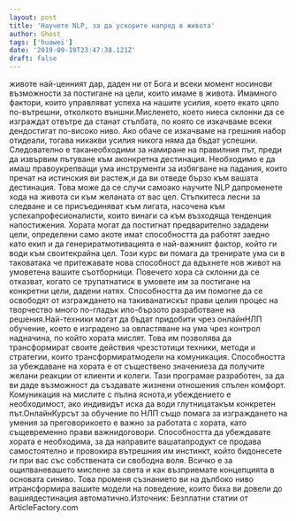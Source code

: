 ```yaml
---
layout: post
title: 'Научете NLP, за да ускорите напред в живота'
author: Ghost
tags: ['huawei']
date: '2019-09-19T23:47:38.121Z'
draft: false
---
```


животе най-ценният дар, даден ни от Бога и всеки момент носинови възможности за постигане на цели, които имаме в живота. Имамного фактори, които управляват успеха на нашите усилия, което екато цяло по-вътрешни, отколкото външни.Мисленето, което ниеса склонни да се изграждат отвътре да станат стълбата, по която се изкачваме всеки дендостигат по-високо ниво. Ако обаче се изкачваме на грешния набор отидеали, тогава никакви усилия никога няма да бъдат успешни. Следователно е таканеобходими за намиране на правилния път, преди да извървим пътуване към aконкретна дестинация. Необходимо е да имаш правоукрепващи ума инструменти за избягване на падания, които пречат на истинския ви растеж,и да ви отведе бързо към вашата дестинация. Това може да се случи самоако научите NLP дапроменете хода на живота си към желаната от вас цел. Стъпкитеса лесни за следване и се присъединяват към лигата, насочена към успехапрофесионалисти, които винаги са към възходяща тенденция напостижения. Хората могат да постигнат предварително зададени цели, определени само акоте имат способността да работят заедно като екип и да генериратмотивацията е най-важният фактор, който ги води към своитекрайна цел. Този курс ви помага да тренирате ума си в таковатака че притежавате нова способност да вдъхнете нов живот на умоветена вашите съотборници. Повечето хора са склонни да се отказват, когато се трупатнатиск в умовете им за постигане на конкретни цели, дадени натях. Способността да им помогне да се освободят от изграждането на такиванатискът прави целия процес на творчество много по-гладък ипо-бързото разработване на решения.Най-техники могат да бъдат придобити чрез онлайнНЛП обучение, което е изградено за овластяване на ума чрез контрол надначина, по който хората мислят. Това им позволява да трансформират своите действия чрезстотици техники, методи и стратегии, които трансформиратмодели на комуникация. Способността за убеждаване на хората е от съществено значениеза да получите желани реакции от клиенти и колеги. Тази програмае разработен, за да ви даде възможност да създавате жизнени отношения спълен комфорт. Комуникация на мислите с пълна яснота,и убеждението е необходимост, ако индивидът иска да води глутницатакъм конкретен път.ОнлайнКурсът за обучение по НЛП също помага за изграждането на умения за преговорикоето е важно за работата с хората, като същевременно прави важнидоговори. Способността да убеждавате хората е необходима, за да направите вашатапродукт се продава самостоятелно и провокира вътрешния им инстинкт, който бидонесете ги при вас със собствената си свободна воля. Всичко е за ощипваневашето мислене за света и как възприемате концепцията в основата синиво. Това променя съзнанието ви на дълбоко ниво итрансформира вашите модели на поведение, които биха ви довели до вашиядестинация автоматично.Източник: Безплатни статии от ArticleFactory.com
